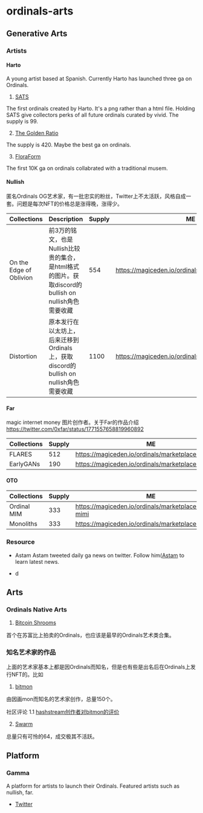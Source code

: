 # ordinals-arts
## Generative Arts


### Artists
#### Harto
  
  A young artist based at Spanish. Currently Harto has launched three ga on Ordinals.
1. [SATS](https://magiceden.io/ordinals/marketplace/sats)

The first ordinals created by Harto. It's a png rather than a html file. Holding SATS give collectors perks of all future ordinals curated by vivid. The supply is 99.

2. [The Golden Ratio](https://magiceden.io/ordinals/marketplace/the-golden-ratio)

The supply is 420. Maybe the best ga on ordinals.

3. [FloraForm](https://magiceden.io/ordinals/marketplace/floraforms-by-harto)

The first 10K ga on ordinals collabrated with a traditional musem.
     
#### Nullish
  
  匿名Ordinals OG艺术家，有一批忠实的粉丝，Twitter上不太活跃，风格自成一套。问题是每次NFT的价格总是涨得晚，涨得少。


  | Collections | Description  | Supply | ME |
| --------------- | --------------- | --------------- | --------------- |
| On the Edge of Oblivion    |  前3万的铭文，也是Nullish比较贵的集合，是html格式的图片。获取discord的bullish on nullish角色需要收藏  | 554    | https://magiceden.io/ordinals/marketplace/oblivion    |  
|Distortion | 原本发行在以太坊上，后来迁移到Ordinals上，获取discord的bullish on nullish角色需要收藏 | 1100 | https://magiceden.io/ordinals/marketplace/distortion
  
#### Far

magic internet money 图片创作者。关于Far的作品介绍 https://twitter.com/0xfar/status/1771557658819960892


  | Collections | Supply | ME |
| --------------- | --------------- | --------------- |
| FLARES    | 512    | https://magiceden.io/ordinals/marketplace/flares    |
| EarlyGANs    | 190    | https://magiceden.io/ordinals/marketplace/earlygans    |

  #### OTO
  | Collections | Supply | ME | 
| --------------- | --------------- | --------------- |
| Ordinal MIM    | 333    | https://magiceden.io/ordinals/marketplace/ordinal-mimi    |
| Monoliths    | 333    | https://magiceden.io/ordinals/marketplace/monoliths    |
### Resource
- Astam
Astam tweeted daily ga news on twitter. Follow him([Astam](https://twitter.com/astamcloud) to learn latest news.

- d

## Arts
### Ordinals Native Arts
1. [Bitcoin Shrooms](https://magiceden.io/ordinals/marketplace/bitcoinshrooms)

首个在苏富比上拍卖的Ordinals，也应该是最早的Ordinals艺术类合集。



### 知名艺术家的作品
上面的艺术家基本上都是因Ordinals而知名，但是也有些是出名后在Ordinals上发行NFT的。比如

1. [bitmon](https://magiceden.io/ordinals/marketplace/bitmon)

由因画mon而知名的艺术家创作，总量150个。

社区评论
1.1 [hashstream创作者对bitmon的评价](https://twitter.com/sertx92/status/1767615232178794566)

2. [Swarm](https://magiceden.io/ordinals/marketplace/swarm)

总量只有可怜的64，成交极其不活跃。

## Platform
### Gamma
A platform for artists to launch their Ordinals. Featured artists such as nullish, far.

- [Twitter](https://twitter.com/trygamma)
